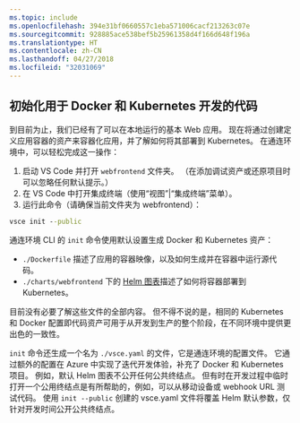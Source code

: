 ```yaml
---
ms.topic: include
ms.openlocfilehash: 394e31bf0660557c1eba571006cacf213263c07e
ms.sourcegitcommit: 928885ace538bef5b25961358d4f166d648f196a
ms.translationtype: HT
ms.contentlocale: zh-CN
ms.lasthandoff: 04/27/2018
ms.locfileid: "32031069"
---
```

## <a name="initialize-code-for-docker-and-kubernetes-development"></a>初始化用于 Docker 和 Kubernetes 开发的代码
到目前为止，我们已经有了可以在本地运行的基本 Web 应用。 现在将通过创建定义应用容器的资产来容器化应用，并了解如何将其部署到 Kubernetes。 在通连环境中，可以轻松完成这一操作： 

1. 启动 VS Code 并打开 `webfrontend` 文件夹。 （在添加调试资产或还原项目时可以忽略任何默认提示。）
1. 在 VS Code 中打开集成终端（使用“视图”|“集成终端”菜单）。
1. 运行此命令（请确保当前文件夹为 webfrontend）：

```cmd
vsce init --public
```

通连环境 CLI 的 ```init``` 命令使用默认设置生成 Docker 和 Kubernetes 资产：
* `./Dockerfile` 描述了应用的容器映像，以及如何生成并在容器中运行源代码。
* `./charts/webfrontend` 下的 [Helm 图表](https://docs.helm.sh)描述了如何将容器部署到 Kubernetes。

目前没有必要了解这些文件的全部内容。 但不得不说的是，相同的 Kubernetes 和 Docker 配置即代码资产可用于从开发到生产的整个阶段，在不同环境中提供更出色的一致性。
 
`init` 命令还生成一个名为 `./vsce.yaml` 的文件，它是通连环境的配置文件。 它通过额外的配置在 Azure 中实现了迭代开发体验，补充了 Docker 和 Kubernetes 项目。 例如，默认 Helm 图表不公开任何公共终结点。 但有时在开发过程中临时打开一个公用终结点是有所帮助的，例如，可以从移动设备或 webhook URL 测试代码。 使用 `init --public` 创建的 vsce.yaml 文件将覆盖 Helm 默认参数，仅针对开发时间公开公共终结点。
